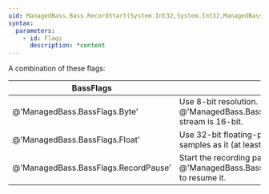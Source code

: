 ```yaml
---
uid: ManagedBass.Bass.RecordStart(System.Int32,System.Int32,ManagedBass.BassFlags,ManagedBass.RecordProcedure,System.IntPtr)
syntax:
  parameters:
    - id: Flags
      description: *content
---
```


A combination of these flags:  

BassFlags                            | Description
-------------------------------------|-------------
@'ManagedBass.BassFlags.Byte'        | Use 8-bit resolution. If neither this or the @'ManagedBass.BassFlags.Float' flags are specified, then the stream is 16-bit.
@'ManagedBass.BassFlags.Float'       | Use 32-bit floating-point sample data. Not really recommended for samples as it (at least) doubles the memory usage.
@'ManagedBass.BassFlags.RecordPause' | Start the recording paused. Use @'ManagedBass.Bass.ChannelPlay(System.Int32,System.Boolean)' to resume it.